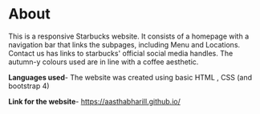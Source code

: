 # About
This is a responsive Starbucks website. It consists of a homepage with a navigation bar that links the subpages, including Menu and Locations.
Contact us has links to starbucks' official social media handles. The autumn-y colours used are in line with a coffee aesthetic. 

**Languages used**- The website was created using basic HTML , CSS (and bootstrap 4)

**Link for the website**- https://aasthabharill.github.io/
